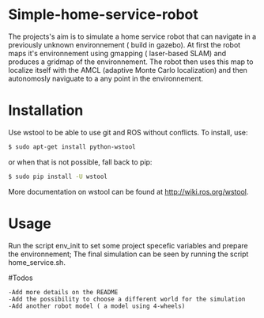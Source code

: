 # Simple-home-service-robot

The projects's aim is to simulate a home service robot that can navigate in a previously unknown environnement ( build in gazebo). At first the robot maps it's environnement using gmapping ( laser-based SLAM) and produces a gridmap of the environnement. The robot then uses this map to localize itself with the AMCL (adaptive Monte Carlo localization) and then autonomosly naviguate to a any point in the environnement. 

# Installation

Use wstool to be able to use git and ROS without conflicts. 
To install, use:
```sh
$ sudo apt-get install python-wstool
```
or when that is not possible, fall back to pip:
```sh
$ sudo pip install -U wstool
```
More documentation on wstool can be found at http://wiki.ros.org/wstool.

# Usage
Run the script env_init to set some project specefic variables and prepare the environnement;
The final simulation can be seen by running the script home_service.sh.

#Todos

    -Add more details on the README
    -Add the possibility to choose a different world for the simulation 
    -Add another robot model ( a model using 4-wheels)

